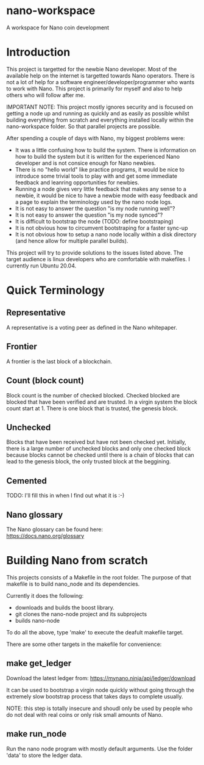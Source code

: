 # nano-workspace
A workspace for Nano coin development

# Introduction
This project is targetted for the newbie Nano developer.
Most of the available help on the internet is targetted towards Nano operators.
There is not a lot of help for a software engineer/developer/programmer who wants to work with Nano.
This project is primarily for myself and also to help others who will follow after me.

IMPORTANT NOTE:
This project mostly ignores security and is focused on getting a node up and running as quickly and as easily as possible whilst building everything from scratch and everything installed locally within the nano-workspace folder. So that parallel projects are possible. 

After spending a couple of days with Nano, my biggest problems were:
* It was a little confusing how to build the system. There is information on how to build the system but it is written for the experienced Nano developer and is not consice enough for Nano newbies.
* There is no "hello world" like practice programs, it would be nice to introduce some trivial tools to play with and get some immediate feedback and leanring opportunities for newbies.
* Running a node gives very little feedback that makes any sense to a newbie, it would be nice to have a newbie mode with easy feedback and a page to explain the terminology used by the nano node logs.
* It is not easy to answer the question "is my node running well"?
* It is not easy to answer the question "is my node synced"?
* It is difficult to bootstrap the node (TODO: define bootstraping)
* It is not obvious how to circumvent bootstraping for a faster sync-up
* It is not obvious how to setup a nano node locally within a disk directory (and hence allow for multiple parallel builds).

This project will try to provide solutions to the issues listed above.
The target audience is linux developers who are comfortable with makefiles. I currently run Ubuntu 20.04.

# Quick Terminology

## Representative
A representative is a voting peer as defined in the Nano whitepaper.

## Frontier
A frontier is the last block of a blockchain.

## Count (block count)
Block count is the number of checked blocked. Checked blocked are blocked that have been verified and are trusted.
In a virgin system the block count start at 1. There is one block that is trusted, the genesis block.

## Unchecked
Blocks that have been received but have not been checked yet.
Initially, there is a large number of unchecked blocks and only one checked block because blocks cannot be checked until there is a chain of blocks that can lead to the genesis block, the only trusted block at the beggining.

## Cemented
TODO: I'll fill this in when I find out what it is :-)

## Nano glossary
The Nano glossary can be found here:  
https://docs.nano.org/glossary

# Building Nano from scratch
This projects consists of a Makefile in the root folder.
The purpose of that makefile is to build nano_node and its dependencies.

Currently it does the following:
* downloads and builds the boost library.
* git clones the nano-node project and its subprojects
* builds nano-node

To do all the above, type 'make' to execute the deafult makefile target.

There are some other targets in the makefile for convenience:

## make get_ledger
Download the latest ledger from: https://mynano.ninja/api/ledger/download

It can be used to bootstrap a virgin node quickly without going through the extremely slow bootstrap process that takes days to complete usually.

NOTE: this step is totally insecure and shoudl only be used by people who do not deal with real coins or only risk small amounts of Nano.

## make run_node
Run the nano node program with mostly default arguments. Use the folder 'data' to store the ledger data.
